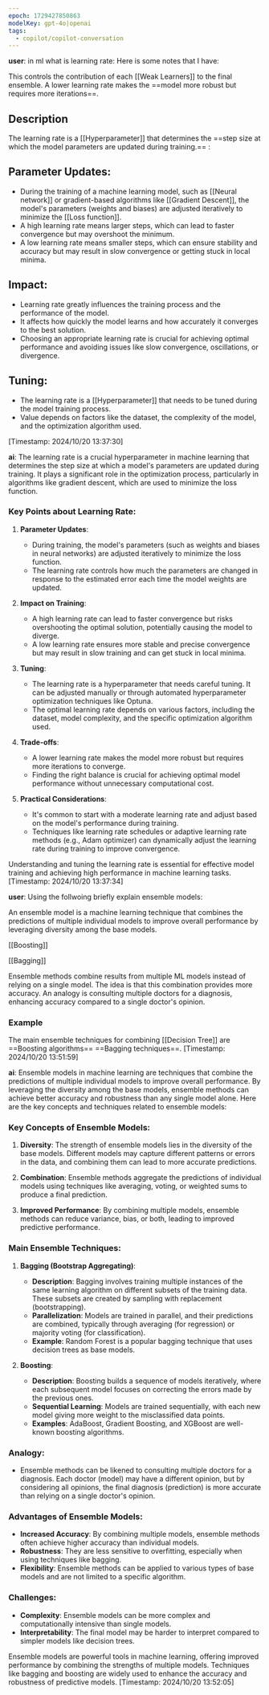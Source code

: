 ```yaml
---
epoch: 1729427850863
modelKey: gpt-4o|openai
tags:
  - copilot/copilot-conversation
---
```


**user**: in ml what is learning rate: Here is some notes that I have:



This controls the contribution of each [[Weak Learners]] to the final ensemble. A lower learning rate makes the ==model more robust but requires more iterations==.
## Description

The learning rate is a [[Hyperparameter]] that determines the ==step size at which the model parameters are updated during training.== :
## **Parameter Updates:**
   - During the training of a machine learning model, such as [[Neural network]] or gradient-based algorithms like [[Gradient Descent]], the model's parameters (weights and biases) are adjusted iteratively to minimize the [[Loss function]].
   - A high learning rate means larger steps, which can lead to faster convergence but may overshoot the minimum.
   - A low learning rate means smaller steps, which can ensure stability and accuracy but may result in slow convergence or getting stuck in local minima.
## **Impact:**
   - Learning rate greatly influences the training process and the performance of the model.
   - It affects how quickly the model learns and how accurately it converges to the best solution.
   - Choosing an appropriate learning rate is crucial for achieving optimal performance and avoiding issues like slow convergence, oscillations, or divergence.
## **Tuning:**
   - The learning rate is a [[Hyperparameter]] that needs to be tuned during the model training process.
   - Value depends on factors like the dataset, the complexity of the model, and the optimization algorithm used.


[Timestamp: 2024/10/20 13:37:30]

**ai**: The learning rate is a crucial hyperparameter in machine learning that determines the step size at which a model's parameters are updated during training. It plays a significant role in the optimization process, particularly in algorithms like gradient descent, which are used to minimize the loss function.

### Key Points about Learning Rate:

1. **Parameter Updates**:
   - During training, the model's parameters (such as weights and biases in neural networks) are adjusted iteratively to minimize the loss function.
   - The learning rate controls how much the parameters are changed in response to the estimated error each time the model weights are updated.

2. **Impact on Training**:
   - A high learning rate can lead to faster convergence but risks overshooting the optimal solution, potentially causing the model to diverge.
   - A low learning rate ensures more stable and precise convergence but may result in slow training and can get stuck in local minima.

3. **Tuning**:
   - The learning rate is a hyperparameter that needs careful tuning. It can be adjusted manually or through automated hyperparameter optimization techniques like Optuna.
   - The optimal learning rate depends on various factors, including the dataset, model complexity, and the specific optimization algorithm used.

4. **Trade-offs**:
   - A lower learning rate makes the model more robust but requires more iterations to converge.
   - Finding the right balance is crucial for achieving optimal model performance without unnecessary computational cost.

5. **Practical Considerations**:
   - It's common to start with a moderate learning rate and adjust based on the model's performance during training.
   - Techniques like learning rate schedules or adaptive learning rate methods (e.g., Adam optimizer) can dynamically adjust the learning rate during training to improve convergence.

Understanding and tuning the learning rate is essential for effective model training and achieving high performance in machine learning tasks.
[Timestamp: 2024/10/20 13:37:34]

**user**: Using the follwoing briefly explain ensemble models:

An ensemble model is a machine learning technique that combines the predictions of multiple individual models to improve overall performance by leveraging diversity among the base models.

[[Boosting]]

[[Bagging]]

Ensemble methods combine results from multiple ML models instead of relying on a single model. The idea is that this combination provides more accuracy. An analogy is consulting multiple doctors for a diagnosis, enhancing accuracy compared to a single doctor's opinion.
### Example 

The main ensemble techniques for combining [[Decision Tree]] are ==Boosting algorithms== ==Bagging techniques==.
[Timestamp: 2024/10/20 13:51:59]

**ai**: Ensemble models in machine learning are techniques that combine the predictions of multiple individual models to improve overall performance. By leveraging the diversity among the base models, ensemble methods can achieve better accuracy and robustness than any single model alone. Here are the key concepts and techniques related to ensemble models:

### Key Concepts of Ensemble Models:

1. **Diversity**: The strength of ensemble models lies in the diversity of the base models. Different models may capture different patterns or errors in the data, and combining them can lead to more accurate predictions.

2. **Combination**: Ensemble methods aggregate the predictions of individual models using techniques like averaging, voting, or weighted sums to produce a final prediction.

3. **Improved Performance**: By combining multiple models, ensemble methods can reduce variance, bias, or both, leading to improved predictive performance.

### Main Ensemble Techniques:

1. **Bagging (Bootstrap Aggregating)**:
   - **Description**: Bagging involves training multiple instances of the same learning algorithm on different subsets of the training data. These subsets are created by sampling with replacement (bootstrapping).
   - **Parallelization**: Models are trained in parallel, and their predictions are combined, typically through averaging (for regression) or majority voting (for classification).
   - **Example**: Random Forest is a popular bagging technique that uses decision trees as base models.

2. **Boosting**:
   - **Description**: Boosting builds a sequence of models iteratively, where each subsequent model focuses on correcting the errors made by the previous ones.
   - **Sequential Learning**: Models are trained sequentially, with each new model giving more weight to the misclassified data points.
   - **Examples**: AdaBoost, Gradient Boosting, and XGBoost are well-known boosting algorithms.

### Analogy:
- Ensemble methods can be likened to consulting multiple doctors for a diagnosis. Each doctor (model) may have a different opinion, but by considering all opinions, the final diagnosis (prediction) is more accurate than relying on a single doctor's opinion.

### Advantages of Ensemble Models:
- **Increased Accuracy**: By combining multiple models, ensemble methods often achieve higher accuracy than individual models.
- **Robustness**: They are less sensitive to overfitting, especially when using techniques like bagging.
- **Flexibility**: Ensemble methods can be applied to various types of base models and are not limited to a specific algorithm.

### Challenges:
- **Complexity**: Ensemble models can be more complex and computationally intensive than single models.
- **Interpretability**: The final model may be harder to interpret compared to simpler models like decision trees.

Ensemble models are powerful tools in machine learning, offering improved performance by combining the strengths of multiple models. Techniques like bagging and boosting are widely used to enhance the accuracy and robustness of predictive models.
[Timestamp: 2024/10/20 13:52:05]